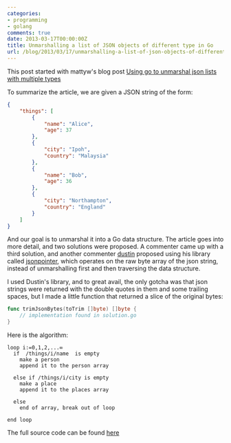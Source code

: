 ```yaml
---
categories:
- programming
- golang
comments: true
date: 2013-03-17T00:00:00Z
title: Unmarshalling a list of JSON objects of different type in Go
url: /blog/2013/03/17/unmarshalling-a-list-of-json-objects-of-different-type-in-go/
---
```


This post started with mattyw's blog post [Using go to unmarshal json lists with multiple types](http://mattyjwilliams.blogspot.co.uk/2013/01/using-go-to-unmarshal-json-lists-with.html)

To summarize the article, we are given a JSON string of the form:

```json
{
    "things": [
        {
            "name": "Alice",
            "age": 37
        },
        {
            "city": "Ipoh",
            "country": "Malaysia"
        },
        {
            "name": "Bob",
            "age": 36
        },
        {
            "city": "Northampton",
            "country": "England"
        }
    ]
}
```

And our goal is to unmarshal it into a Go data structure. The article goes into more detail, and two solutions were proposed. A commenter came up with a third solution, and another commenter [dustin](https://github.com/dustin/) proposed using his library called [jsonpointer](https://github.com/dustin/go-jsonpointer), which operates on the raw byte array of the json string, instead of unmarshalling first and then traversing the data structure.

I used Dustin's library, and to great avail, the only gotcha was that json strings were returned with the double quotes in them and some trailing spaces, but I made a little function that returned a slice of the original bytes: 

```go
func trimJsonBytes(toTrim []byte) []byte {
    // implementation found in solution.go
}
```

Here is the algorithm:

```
loop i:=0,1,2,...∞
  if  /things/i/name  is empty
    make a person
    append it to the person array

  else if /things/i/city is empty
    make a place
    append it to the places array

  else 
    end of array, break out of loop

end loop
```

The full source code can be found [here](https://github.com/tlehman/json_unmarshall_blogchallenge)

